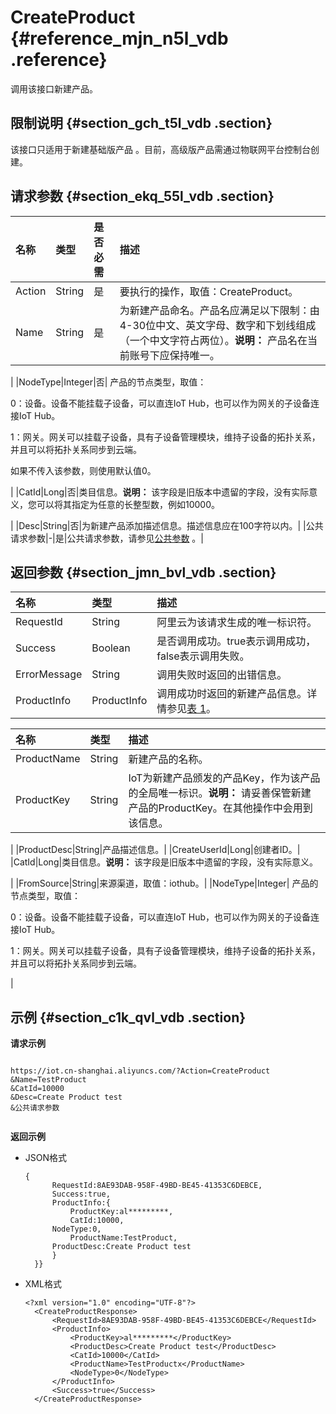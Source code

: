 # CreateProduct {#reference_mjn_n5l_vdb .reference}

调用该接口新建产品。

## 限制说明 {#section_gch_t5l_vdb .section}

该接口只适用于新建基础版产品 。目前，高级版产品需通过物联网平台控制台创建。

## 请求参数 {#section_ekq_55l_vdb .section}

|名称|类型|是否必需|描述|
|:-|:-|:---|:-|
|Action|String|是|要执行的操作，取值：CreateProduct。|
|Name|String|是|为新建产品命名。产品名应满足以下限制：由4-30位中文、英文字母、数字和下划线组成（一个中文字符占两位）。**说明：** 产品名在当前账号下应保持唯一。

|
|NodeType|Integer|否| 产品的节点类型，取值：

 0：设备。设备不能挂载子设备，可以直连IoT Hub，也可以作为网关的子设备连接IoT Hub。

 1：网关。网关可以挂载子设备，具有子设备管理模块，维持子设备的拓扑关系，并且可以将拓扑关系同步到云端。

 如果不传入该参数，则使用默认值0。

 |
|CatId|Long|否|类目信息。**说明：** 该字段是旧版本中遗留的字段，没有实际意义，您可以将其指定为任意的长整型数，例如10000。

|
|Desc|String|否|为新建产品添加描述信息。描述信息应在100字符以内。|
|公共请求参数|-|是|公共请求参数，请参见[公共参数](intl.zh-CN/云端开发指南/云端API参考/公共参数.md#) 。|

## 返回参数 {#section_jmn_bvl_vdb .section}

|名称|类型|描述|
|:-|:-|:-|
|RequestId|String|阿里云为该请求生成的唯一标识符。|
|Success|Boolean|是否调用成功。true表示调用成功，false表示调用失败。|
|ErrorMessage|String|调用失败时返回的出错信息。|
|ProductInfo|ProductInfo|调用成功时返回的新建产品信息。详情参见[表 1](#table_z3k_lz2_xdb)。|

|名称|类型|描述|
|:-|:-|:-|
|ProductName|String|新建产品的名称。|
|ProductKey|String|IoT为新建产品颁发的产品Key，作为该产品的全局唯一标识。**说明：** 请妥善保管新建产品的ProductKey。在其他操作中会用到该信息。

|
|ProductDesc|String|产品描述信息。|
|CreateUserId|Long|创建者ID。|
|CatId|Long|类目信息。**说明：** 该字段是旧版本中遗留的字段，没有实际意义。

|
|FromSource|String|来源渠道，取值：iothub。|
|NodeType|Integer| 产品的节点类型，取值：

 0：设备。设备不能挂载子设备，可以直连IoT Hub，也可以作为网关的子设备连接IoT Hub。

 1：网关。网关可以挂载子设备，具有子设备管理模块，维持子设备的拓扑关系，并且可以将拓扑关系同步到云端。

 |

## 示例 {#section_c1k_qvl_vdb .section}

**请求示例**

```

https://iot.cn-shanghai.aliyuncs.com/?Action=CreateProduct
&Name=TestProduct
&CatId=10000
&Desc=Create Product test
&公共请求参数


```

**返回示例**

-   JSON格式

    ```
    {
          RequestId:8AE93DAB-958F-49BD-BE45-41353C6DEBCE,
          Success:true, 
          ProductInfo:{
              ProductKey:al*********, 
              CatId:10000, 
    	  NodeType:0,
              ProductName:TestProduct,
    	  ProductDesc:Create Product test
          }
      }}
    ```

-   XML格式

    ```
    <?xml version="1.0" encoding="UTF-8"?> 
      <CreateProductResponse>
          <RequestId>8AE93DAB-958F-49BD-BE45-41353C6DEBCE</RequestId>
          <ProductInfo>
              <ProductKey>al*********</ProductKey>
              <ProductDesc>Create Product test</ProductDesc>
              <CatId>10000</CatId>
              <ProductName>TestProductx</ProductName>
    		  <NodeType>0</NodeType>
          </ProductInfo>
          <Success>true</Success>
      </CreateProductResponse>
    
    ```



